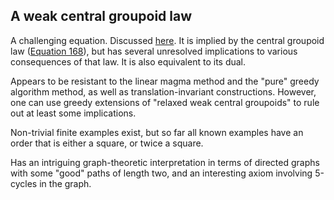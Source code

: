 ## A weak central groupoid law

A challenging equation.  Discussed [here](https://leanprover.zulipchat.com/#narrow/stream/458659-Equational/topic/1485).  It is implied by the central groupoid law ([Equation 168](https://teorth.github.io/equational_theories/implications/?168)), but has several unresolved implications to various consequences of that law. It is also equivalent to its dual.

Appears to be resistant to the linear magma method and the "pure" greedy algorithm method, as well as translation-invariant constructions.  However, one can use greedy extensions of "relaxed weak central groupoids" to rule out at least some implications.

Non-trivial finite examples exist, but so far all known examples have an order that is either a square, or twice a square.

Has an intriguing graph-theoretic interpretation in terms of directed graphs with some "good" paths of length two, and an interesting axiom involving 5-cycles in the graph.

